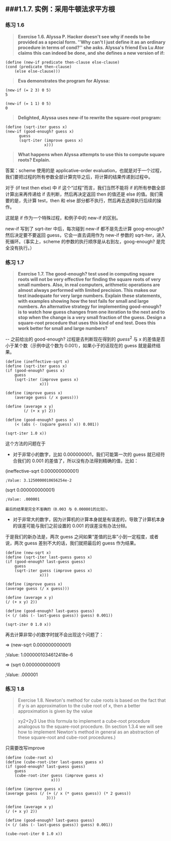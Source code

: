 ###1.1.7.	实例：采用牛顿法求平方根
-
### 练习 1.6
>**Exercise 1.6. Alyssa P. Hacker doesn't see why if needs to be provided as a special form. ''Why can't I just define it as an ordinary procedure in terms of cond?'' she asks. Alyssa's friend Eva Lu Ator claims this can indeed be done, and she defines a new version of if:**



	(define (new-if predicate then-clause else-clause)
  	(cond (predicate then-clause)
        (else else-clause)))

>**Eva demonstrates the program for Alyssa:**


	(new-if (= 2 3) 0 5)
	5

	(new-if (= 1 1) 0 5)
	0
>**Delighted, Alyssa uses new-if to rewrite the square-root program:**


	(define (sqrt-iter guess x)
  	(new-if (good-enough? guess x)
          guess
          (sqrt-iter (improve guess x)
                     x)))
>**What happens when Alyssa attempts to use this to compute square roots? Explain.**

答案：scheme 使用的是 applicative-order evaluation，也就是对于一个过程，我们要把过程的所有参数全部计算完毕之后，将计算的结果传递到过程中。

对于 (if test then else) 中 if 这个“过程”而言，我们当然不能将 if 的所有参数全部计算出来再传递给 if 去判断，然后再决定返回 then 的值还是 else 的值。我们需要的是，先计算 test，then 和 else 部分都不执行，然后再去选择执行后续的操作。

这就是 if 作为一个特殊过程，和例子中的 new-if 的区别。

new-if 写到了 sqrt-iter 中后，每次碰到 new-if 都不是先去计算 goog-enough? 然后决定要不要返回 guess，它会一直去调用作为 new-if 参数的 sqrt-iter，进入死循环。（事实上，scheme 的参数的执行顺序是从右到左，goog-enough? 是完全没有执行。）

### 练习 1.7
>**Exercise 1.7. The good-enough? test used in computing square roots will not be very effective for finding the square roots of very small numbers. Also, in real computers, arithmetic operations are almost always performed with limited precision. This makes our test inadequate for very large numbers. Explain these statements, with examples showing how the test fails for small and large numbers. An alternative strategy for implementing good-enough? is to watch how guess changes from one iteration to the next and to stop when the change is a very small fraction of the guess. Design a square-root procedure that uses this kind of end test. Does this work better for small and large numbers?**

--
之前给出的 good-enough? 过程是去判断现在得到的 $guess^2$ 与 x 的差值是否小于某个数（示例中这个数为 0.001），如果小于的话现在的 guess 就是最终结果。


	(define (ineffective-sqrt x)
  	(define (sqrt-iter guess x)
    (if (good-enough? guess x)
        guess
        (sqrt-iter (improve guess x)
                   x)))

  	(define (improve guess x)
    	(average guess (/ x guess)))

  	(define (average x y)
    		(/ (+ x y) 2))

  	(define (good-enough? guess x)
    	(< (abs (- (square guess) x)) 0.001))

  	(sqrt-iter 1.0 x))

这个方法的问题在于

- 对于非常小的数字，比如 0.000000001，我们可能第一次的 guess 就已经符合我们的 0.001 的差值了，所以没有办法得到精确的值，比如：

 (ineffective-sqrt 0.000000000001)

	;Value: 3.1250000010656254e-2

 (sqrt 0.000000000001)

	;Value: .000001

	最后的结果是完全不准确的（0.003 与 0.000001的比较）。

- 对于非常大的数字，因为计算机的计算本身就是有误差的，导致了计算机本身的误差可能与我们之前设置的 0.001 的误差没有办法分辩。

于是我们的新办法是，两次 guess 之间如果“差值的比率”小到一定程度，或者说，两次 guess 差别不大的话，我们就把最后的 guess 作为结果。

	(define (new-sqrt x)
  	(define (sqrt-iter last-guess guess x)
    (if (good-enough? last-guess guess)
        guess
        (sqrt-iter guess (improve guess x)
                   x)))

  	(define (improve guess x)
    (average guess (/ x guess)))

  	(define (average x y)
    (/ (+ x y) 2))

  	(define (good-enough? last-guess guess)
    (< (/ (abs (- last-guess guess)) guess) 0.001))

  	(sqrt-iter 0 1.0 x))

再去计算非常小的数字时就不会出现这个问题了：

=> (new-sqrt 0.000000000001)

;Value: 1.0000001034612418e-6

=> (sqrt 0.000000000001)

;Value: .000001

### 练习 1.8
>Exercise 1.8. Newton's method for cube roots is based on the fact that if y is an approximation to the cube root of x, then a better approximation is given by the value

>xy2+2y3
Use this formula to implement a cube-root procedure analogous to the square-root procedure. (In section 1.3.4 we will see how to implement Newton's method in general as an abstraction of these square-root and cube-root procedures.)

只需要改写improve

	(define (cube-root x)
  	(define (cube-root-iter last-guess guess x)
    (if (good-enough? last-guess guess)
        guess
        (cube-root-iter guess (improve guess x)
                        x)))

  	(define (improve guess x)
    (average guess (/ (+ (/ x (* guess guess)) (* 2 guess))
                      3)))

  	(define (average x y)
    (/ (+ x y) 2))

  	(define (good-enough? last-guess guess)
    (< (/ (abs (- last-guess guess)) guess) 0.001))

  	(cube-root-iter 0 1.0 x))